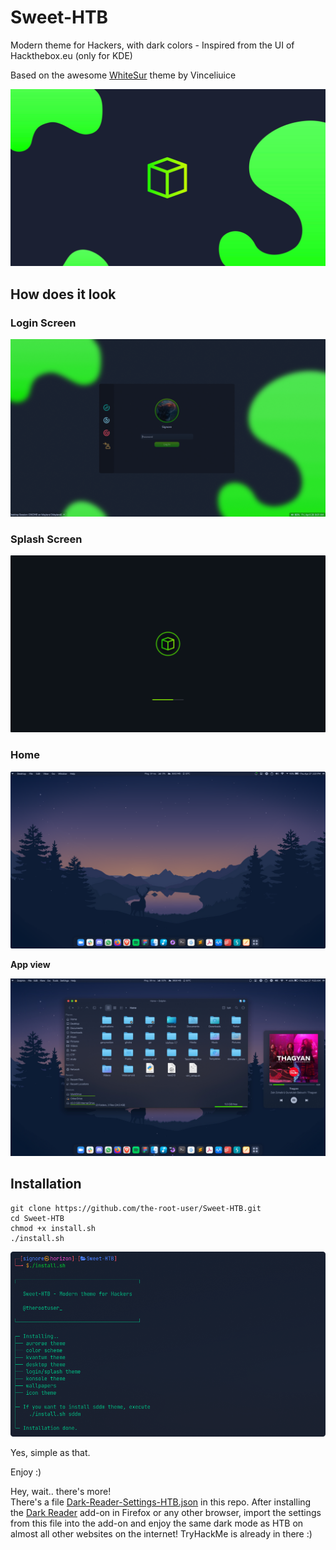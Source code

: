 
# Sweet-HTB

Modern theme for Hackers, with dark colors - Inspired from the UI of Hackthebox.eu (only for KDE)

Based on the awesome [WhiteSur](https://github.com/vinceliuice/WhiteSur-kde) theme by Vinceliuice

![Cover](wallpapers/Sweet-Wallpapers/HTB.png)

## How does it look

### Login Screen
![LoginScreen](sddm/Sweet-HTB/preview.png)

<!-- ### Lock Sceen
![LockScreen](lockscreen.png) -->

### Splash Screen
![SplashScreen](look-and-feel/Sweet-HTB/contents/previews/splash.png)

### Home
![DefaultHome](looks_home.png)

**App view**

![AppView](look-and-feel/Sweet-HTB/contents/previews/fullscreenpreview.jpg)

## Installation

```shell
git clone https://github.com/the-root-user/Sweet-HTB.git
cd Sweet-HTB
chmod +x install.sh
./install.sh
```
![Installation](install.png)

Yes, simple as that.

Enjoy :)

Hey, wait.. there's more!<br>
There's a file [Dark-Reader-Settings-HTB.json](Dark-Reader-Settings-HTB.json) in this repo. After installing the [Dark Reader](https://addons.mozilla.org/en-US/firefox/addon/darkreader/) add-on in Firefox or any other browser, import the settings from this file into the add-on and enjoy the same dark mode as HTB on almost all other websites on the internet! TryHackMe is already in there :)

